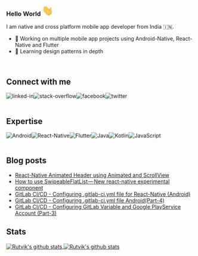 ### Hello World <img src="https://github.com/ABSphreak/ABSphreak/blob/master/gifs/Hi.gif" width="30px"> 
I am native and cross platform mobile app developer from India :india:.

- 🔭 Working on multiple mobile app projects using Android-Native, React-Native and Flutter
- 🌱 Learning design patterns in depth
<br />

## Connect with me

<a href="https://www.linkedin.com/in/rutvikbhatt9/" target="_blank"><img align="left" alt="linked-in" src="https://img.shields.io/badge/linkedin-%230077B5.svg?&style=for-the-badge&logo=linkedin&logoColor=white" /></a>
<a href="https://stackoverflow.com/users/6454463/rutvik-bhatt" target="_blank"><img align="left" alt="stack-overflow" src="https://img.shields.io/badge/stack%20overflow-FE7A16?logo=stack-overflow&logoColor=white&style=for-the-badge" /></a>
<a href="https://www.facebook.com/rutvikbhatt9" target="_blank"><img align="left" alt="facebook" src="https://img.shields.io/badge/facebook-%231877F2.svg?&style=for-the-badge&logo=facebook&logoColor=white" /></a>
<a href="https://twitter.com/rutvik_bhatt" target="_blank"><img align="left" alt="twitter" src="https://img.shields.io/badge/twitter-%231DA1F2.svg?&style=for-the-badge&logo=twitter&logoColor=white" /></a>


<br />
<br />

## Expertise
<img align="left" alt="Android" src="https://img.shields.io/badge/Android-3DDC84?logo=android&logoColor=white&style=for-the-badge" />
<img align="left" alt="React-Native" src="https://img.shields.io/badge/React%20Native%20-%2320232a.svg?&style=for-the-badge&logo=react&logoColor=%2361DAFB" />
<img align="left" alt="Flutter" src="https://img.shields.io/badge/Flutter-%2302569B.svg?style=for-the-badge&logo=Flutter&logoColor=white" />
<img align="left" alt="Java" src="https://img.shields.io/badge/java-%23ED8B00.svg?style=for-the-badge&logo=java&logoColor=white" />
<img align="left" alt="Kotlin" src="https://img.shields.io/badge/kotlin-%230095D5.svg?style=for-the-badge&logo=kotlin&logoColor=white" />
<img align="left" alt="JavaScript" src="https://img.shields.io/badge/javascript-%23323330.svg?style=for-the-badge&logo=javascript&logoColor=%23F7DF1E" />

<br />
<br />


## Blog posts
- [React-Native Animated Header using Animated and ScrollView](https://cyburst.io/react-native-animated-header-with-scrollview/)
- [How to use SwipeableFlatList — New react-native experimental component](https://cyburst.io/how-to-use-swipeableflatlist-new-react-native-experimental-component/)
- [GitLab CI/CD -  Configuring .gitlab-ci.yml file for React-Native &lpar;Android&rpar;](https://cyburst.io/gitlab-ci-cd-configuring-gitlab-ci-yml-file-for-react-native-android/)
- [GitLab CI/CD - Configuring .gitlab-ci.yml file Android&lpar;Part-4&rpar;](https://cyburst.io/gitlab-ci-cd-configuring-gitlab-ci-yml-file-androidpart-4/)
- [GitLab CI/CD - Configuring GitLab Variable and Google PlayService Account &lpar;Part-3&rpar;](https://cyburst.io/gitlab-ci-cd-configuring-gitlab-variable-and-google-playservice-account-part-3/)

## Stats

<a href="https://github.com/rutvikbhatt9">
  <img align="center" src="https://github-readme-stats.vercel.app/api/top-langs/?username=rutvikbhatt9&theme=light&hide_langs_below=1" alt="Rutvik's github stats"/>
</a>

<a href="https://github.com/rutvikbhatt9">
 <img align="center" src="https://github-readme-stats.vercel.app/api?username=rutvikbhatt9&show_icons=true&theme=light&line_height=27" alt="Rutvik's github stats"/>
</a>
